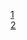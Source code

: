 [1](https://aakashahuja30.github.io/Data-Visualization/ProblemSet5-1.html)
<br/>
[2](https://aakashahuja30.github.io/Data-Visualization/ProblemSet5-2.html)
